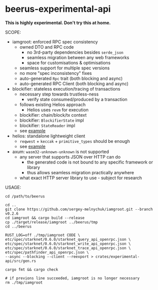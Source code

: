 beerus-experimental-api
==========

**This is highly experimental. Don't try this at home.**

SCOPE:

- iamgroot: enforced RPC spec consistency
  - owned DTO and RPC code
    - no 3rd-party dependencies besides `serde_json`
    - seamless migration between any web frameworks
    - space for customisations & optimisations
  - seamless support for multiple spec versions
  - no more "spec inconsistency" fixes
  - auto-generated `Rpc` trait (both blocking and async)
  - auto-generated RPC Client (both blocking and async)
- blockifier: stateless execution/tracing of transactions
  - necessary step towards trustless-ness
    - verify state consumed/produced by a transaction
  - follows existing Helios approach 
    - Helios uses `revm` for execution
  - blockifier: chain/block/tx context
  - blockifier: `BlockifierState` impl
  - blockifier: `StateReader` impl
  - see [example](https://github.com/sergey-melnychuk/beerthem/blob/main/examples/exec.rs)
- helios: standalone lightweight client
  - `reqwest` + `keccak` + `primitive_types` should be enough
  - see [example](https://github.com/eqlabs/pathfinder/blob/v0.11.0/crates/ethereum/src/lib.rs#L108)
- axum: `wasm32-unknown-unknown` is not supported
  - any server that supports JSON over HTTP can do
    - the generated code is not bound to any specific framework or library
    - thus allows seamless migration practically anywhere
  - what exact HTTP server library to use - subject for research


USAGE:

```
cd /path/to/beerus

cd ..
git clone https://github.com/sergey-melnychuk/iamgroot.git --branch v0.2.6
cd iamgroot && cargo build --release
cp ./target/release/iamgroot ../beerus/tmp
cd ../beerus

RUST_LOG=off ./tmp/iamgroot CODE \
etc/spec/starknet/0.6.0/starknet_query_api_openrpc.json \
etc/spec/starknet/0.6.0/starknet_write_api_openrpc.json \
etc/spec/starknet/0.6.0/starknet_trace_api_openrpc.json \
etc/spec/pathfinder_api_openrpc.json \
--async --blocking --client --reexport > crates/experimental-api/src/gen.rs

cargo fmt && cargo check

# if previons line succeeded, iamgroot is no longer necessary
rm ./tmp/iamgroot
```
